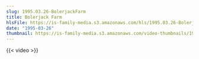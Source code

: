 ```yaml
---
slug: 1995.03.26-BolerjackFarm
title: Bolerjack Farm
hlsFile: https://is-family-media.s3.amazonaws.com/hls/1995.03.26-BolerjackFarm/1995.03.26-BolerjackFarm.m3u8
date: "1995-03-26"
thumbnail: https://is-family-media.s3.amazonaws.com/video-thumbnails/1995.03.26-BolerjackFarm.png
---
```

{{< video >}}
